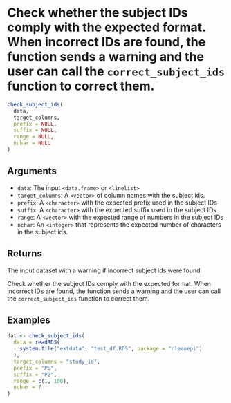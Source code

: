# Check whether the subject IDs comply with the expected format. When incorrect IDs are found, the function sends a warning and the user can call the `correct_subject_ids` function to correct them.

```r
check_subject_ids(
  data,
  target_columns,
  prefix = NULL,
  suffix = NULL,
  range = NULL,
  nchar = NULL
)
```

## Arguments

- `data`: The input `<data.frame>` or `<linelist>`
- `target_columns`: A `<vector>` of column names with the subject ids.
- `prefix`: A `<character>` with the expected prefix used in the subject IDs
- `suffix`: A `<character>` with the expected suffix used in the subject IDs
- `range`: A `<vector>` with the expected range of numbers in the subject IDs
- `nchar`: An `<integer>` that represents the expected number of characters in the subject ids.

## Returns

The input dataset with a warning if incorrect subject ids were found

Check whether the subject IDs comply with the expected format. When incorrect IDs are found, the function sends a warning and the user can call the `correct_subject_ids` function to correct them.

## Examples

```r
dat <- check_subject_ids(
  data = readRDS(
    system.file("extdata", "test_df.RDS", package = "cleanepi")
  ),
  target_columns = "study_id",
  prefix = "PS",
  suffix = "P2",
  range = c(1, 100),
  nchar = 7
)
```
